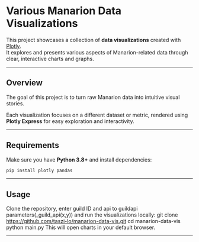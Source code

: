 # Various Manarion Data Visualizations

This project showcases a collection of **data visualizations** created with [Plotly](https://plotly.com/).  
It explores and presents various aspects of Manarion-related data through clear, interactive charts and graphs.

---

## Overview
The goal of this project is to turn raw Manarion data into intuitive visual stories.

Each visualization focuses on a different dataset or metric, rendered using **Plotly Express** for easy exploration and interactivity.

---

## Requirements
Make sure you have **Python 3.8+** and install dependencies:
```bash
pip install plotly pandas
```
---

## Usage
Clone the repository, enter guild ID and api to guildapi parameters(_guild_api(x,y)) and run the visualizations locally:
git clone https://github.com/taszi-lo/manarion-data-vis.git
cd manarion-data-vis
python main.py
This will open charts in your default browser.

---